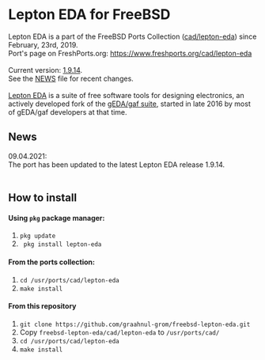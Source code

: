 Lepton EDA for FreeBSD
======================

Lepton EDA is a part of the FreeBSD Ports Collection ([cad/lepton-eda](https://svnweb.freebsd.org/ports/head/cad/lepton-eda)) since February, 23rd, 2019.
<br />
Port's page on FreshPorts.org: https://www.freshports.org/cad/lepton-eda
<br />
<br />
Current version: [1.9.14](https://github.com/lepton-eda/lepton-eda/releases/tag/1.9.14-20210407).
<br />
See the [NEWS](https://github.com/lepton-eda/lepton-eda/blob/master/NEWS.md) file for recent changes.
<br />
<br />
[Lepton EDA](https://github.com/lepton-eda/lepton-eda)
is a suite of free software tools for designing electronics,
an actively developed fork of the
[gEDA/gaf suite](http://wiki.geda-project.org/geda:gaf),
started in late 2016 by most of gEDA/gaf developers at that time.


News
----

09.04.2021:
<br />
The port has been updated to the latest Lepton EDA release 1.9.14.
<br />
<br />


How to install
--------------

#### Using `pkg` package manager:

1. `pkg update`
2. ` pkg install lepton-eda`

#### From the ports collection:

1. `cd /usr/ports/cad/lepton-eda`
2. `make install`

#### From this repository

1. `git clone https://github.com/graahnul-grom/freebsd-lepton-eda.git`
2. Copy `freebsd-lepton-eda/cad/lepton-eda` to `/usr/ports/cad/`
3. `cd /usr/ports/cad/lepton-eda`
4. `make install`

